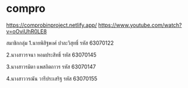 # compro
https://comprobinproject.netlify.app/
https://www.youtube.com/watch?v=oOviUhR0LE8

สมาชิกกลุ่ม
1.นายพิสิฐพงศ์ ปาละวิสุทธิ์ รหัส 63070122

2.นางสาวรจนา หอมประสิทธิ์ รหัส 63070145

3.นางสาวรมิตา แพสถิตถาวร รหัส 63070147

4.นางสาววรณัน วารีประเสริฐ รหัส 63070155

